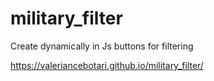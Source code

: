 # military_filter
Create dynamically in Js buttons for filtering 

https://valeriancebotari.github.io/military_filter/
